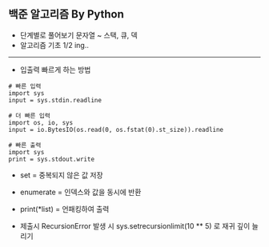 ## 백준 알고리즘 By Python
- 단계별로 풀어보기 문자열 ~ 스택, 큐, 덱
- 알고리즘 기초 1/2 ing..
---
- 입출력 빠르게 하는 방법
```
# 빠른 입력
import sys
input = sys.stdin.readline

# 더 빠른 입력
import os, io, sys
input = io.BytesIO(os.read(0, os.fstat(0).st_size)).readline

# 빠른 출력
import sys
print = sys.stdout.write

```
* set = 중복되지 않은 값 저장
* enumerate = 인덱스와 값을 동시에 반환
* print(*list) = 언패킹하여 출력

* 제출시 RecursionError 발생 시
sys.setrecursionlimit(10 ** 5) 로 재귀 깊이 늘리기

